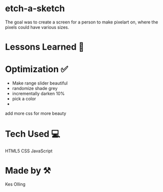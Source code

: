 # etch-a-sketch 

The goal was to create a screen for a person to make pixelart on, where the pixels could have various sizes.

# Lessons Learned 💭

# Optimization ✅
- Make range slider beautiful
- randomize shade grey
- incrementally darken 10%
- pick a color
- 

add more css for more beauty




# Tech Used 💻
HTML5 CSS JavaScript

# Made by ⚒️
Kes Olling